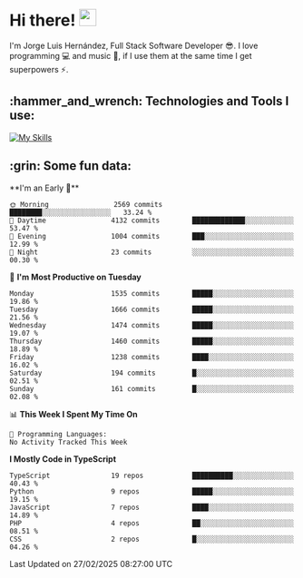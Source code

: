 <h1 align="left">
 <abc>
  <br>Hi there! <img src="https://user-images.githubusercontent.com/42378118/110234147-e3259600-7f4e-11eb-95be-0c4047144dea.gif" width="30"><br>
 </abc>
</h1>

I'm Jorge Luis Hernández, Full Stack Software Developer :sunglasses:. I love programming :computer: and music :musical_score:, if I use them at the same time I get superpowers :zap:. 


<h2 align="left">:hammer_and_wrench: Technologies and Tools I use:</h2>

[![My Skills](https://skillicons.dev/icons?i=js,ts,html,css,py,vue,react,next,nest,postgres,mysql)](https://skillicons.dev)

<h2 align="left">:grin: Some fun data:</h2>
<!--START_SECTION:waka-->
**I'm an Early 🐤** 

```text
🌞 Morning                2569 commits        ████████░░░░░░░░░░░░░░░░░   33.24 % 
🌆 Daytime                4132 commits        █████████████░░░░░░░░░░░░   53.47 % 
🌃 Evening                1004 commits        ███░░░░░░░░░░░░░░░░░░░░░░   12.99 % 
🌙 Night                  23 commits          ░░░░░░░░░░░░░░░░░░░░░░░░░   00.30 % 
```
📅 **I'm Most Productive on Tuesday** 

```text
Monday                   1535 commits        █████░░░░░░░░░░░░░░░░░░░░   19.86 % 
Tuesday                  1666 commits        █████░░░░░░░░░░░░░░░░░░░░   21.56 % 
Wednesday                1474 commits        █████░░░░░░░░░░░░░░░░░░░░   19.07 % 
Thursday                 1460 commits        █████░░░░░░░░░░░░░░░░░░░░   18.89 % 
Friday                   1238 commits        ████░░░░░░░░░░░░░░░░░░░░░   16.02 % 
Saturday                 194 commits         █░░░░░░░░░░░░░░░░░░░░░░░░   02.51 % 
Sunday                   161 commits         █░░░░░░░░░░░░░░░░░░░░░░░░   02.08 % 
```


📊 **This Week I Spent My Time On** 

```text
💬 Programming Languages: 
No Activity Tracked This Week
```

**I Mostly Code in TypeScript** 

```text
TypeScript               19 repos            ██████████░░░░░░░░░░░░░░░   40.43 % 
Python                   9 repos             █████░░░░░░░░░░░░░░░░░░░░   19.15 % 
JavaScript               7 repos             ████░░░░░░░░░░░░░░░░░░░░░   14.89 % 
PHP                      4 repos             ██░░░░░░░░░░░░░░░░░░░░░░░   08.51 % 
CSS                      2 repos             █░░░░░░░░░░░░░░░░░░░░░░░░   04.26 % 
```




 Last Updated on 27/02/2025 08:27:00 UTC
<!--END_SECTION:waka-->
